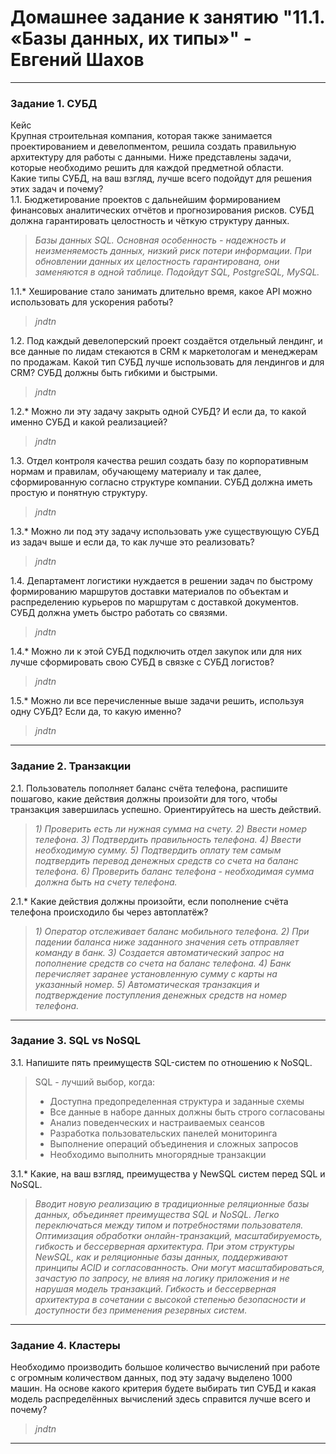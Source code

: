# Домашнее задание к занятию "11.1. «Базы данных, их типы»" - Евгений Шахов
---
### Задание 1. СУБД
Кейс   
Крупная строительная компания, которая также занимается проектированием и девелопментом, решила создать правильную архитектуру для работы с данными. Ниже представлены задачи, которые необходимо решить для каждой предметной области.   
Какие типы СУБД, на ваш взгляд, лучше всего подойдут для решения этих задач и почему?   
1.1. Бюджетирование проектов с дальнейшим формированием финансовых аналитических отчётов и прогнозирования рисков. СУБД должна гарантировать целостность и чёткую структуру данных.   

>*Базы данных SQL. Основная особенность - надежность и неизменяемость данных, низкий риск потери информации. При обновлении данных их целостность гарантирована, они заменяются в одной таблице. Подойдут SQL, PostgreSQL, MySQL.*


1.1.* Хеширование стало занимать длительно время, какое API можно использовать для ускорения работы?

>*jndtn*


1.2. Под каждый девелоперский проект создаётся отдельный лендинг, и все данные по лидам стекаются в CRM к маркетологам и менеджерам по продажам. Какой тип СУБД лучше использовать для лендингов и для CRM? СУБД должны быть гибкими и быстрыми.

>*jndtn*


1.2.* Можно ли эту задачу закрыть одной СУБД? И если да, то какой именно СУБД и какой реализацией?

>*jndtn*


1.3. Отдел контроля качества решил создать базу по корпоративным нормам и правилам, обучающему материалу и так далее, сформированную согласно структуре компании. СУБД должна иметь простую и понятную структуру.

>*jndtn*

1.3.* Можно ли под эту задачу использовать уже существующую СУБД из задач выше и если да, то как лучше это реализовать?

>*jndtn*

1.4. Департамент логистики нуждается в решении задач по быстрому формированию маршрутов доставки материалов по объектам и распределению курьеров по маршрутам с доставкой документов. СУБД должна уметь быстро работать со связями.

>*jndtn*

1.4.* Можно ли к этой СУБД подключить отдел закупок или для них лучше сформировать свою СУБД в связке с СУБД логистов?

>*jndtn*

1.5.* Можно ли все перечисленные выше задачи решить, используя одну СУБД? Если да, то какую именно?

>*jndtn*

---
### Задание 2. Транзакции

2.1. Пользователь пополняет баланс счёта телефона, распишите пошагово, какие действия должны произойти для того, чтобы транзакция завершилась успешно. Ориентируйтесь на шесть действий.   
>*1) Проверить есть ли нужная сумма на счету. 2) Ввести номер телефона. 3) Подтвердить правильность телефона. 4) Ввести необходимую сумму. 5) Подтвердить оплату тем самым подтвердить перевод денежных средств со счета на баланс телефона. 6) Проверить баланс телефона - необходимая сумма должна быть на счету телефона.*

2.1.* Какие действия должны произойти, если пополнение счёта телефона происходило бы через автоплатёж?

>*1) Оператор отслеживает баланс мобильного телефона. 2) При падении баланса ниже заданного значения сеть отправляет команду в банк. 3) Создается автоматический запрос на пополнение средств со счета на баланс телефона. 4) Банк перечисляет заранее установленную сумму с карты на указанный номер. 5) Автоматическая транзакция и подтверждение поступления денежных средств на номер телефона.*

---
### Задание 3. SQL vs NoSQL

3.1. Напишите пять преимуществ SQL-систем по отношению к NoSQL.

>SQL - лучший выбор, когда: 
>+ Доступна предопределенная структура и заданные схемы 
>+ Все данные в наборе данных должны быть строго согласованы 
>+ Анализ поведенческих и настраиваемых сеансов 
>+ Разработка пользовательских панелей мониторинга 
>+ Выполнение операций объединения и сложных запросов 
>+ Необходимо выполнить многорядные транзакции

3.1.* Какие, на ваш взгляд, преимущества у NewSQL систем перед SQL и NoSQL.

>*Вводит новую реализацию в традиционные реляционные базы данных, объединяет преимущества SQL и NoSQL. Легко переключаться между типом и потребностями пользователя. Оптимизация обработки онлайн-транзакций, масштабируемость, гибкость и бессерверная архитектура. При этом структуры NewSQL, как и реляционные базы данных, поддерживают принципы ACID и согласованность. Они могут масштабироваться, зачастую по запросу, не влияя на логику приложения и не нарушая модель транзакций. Гибкость и бессерверная архитектура в сочетании с высокой степенью безопасности и доступности без применения резервных систем.*

---
### Задание 4. Кластеры
Необходимо производить большое количество вычислений при работе с огромным количеством данных, под эту задачу выделено 1000 машин. На основе какого критерия будете выбирать тип СУБД и какая модель распределённых вычислений здесь справится лучше всего и почему?

>*jndtn*

---
